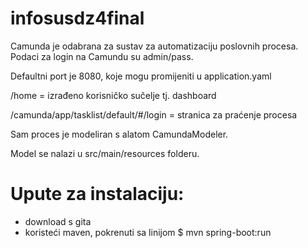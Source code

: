 # infosusdz4final

Camunda je odabrana za sustav za automatizaciju poslovnih procesa. Podaci za login na Camundu su admin/pass. 

Defaultni port je 8080, koje mogu promijeniti u application.yaml

/home = izrađeno korisničko sučelje tj. dashboard

/camunda/app/tasklist/default/#/login = stranica za praćenje procesa

Sam proces je modeliran s alatom CamundaModeler.

Model se nalazi u src/main/resources folderu.

# Upute za instalaciju:
- download s gita
- koristeći maven, pokrenuti sa linijom $ mvn spring-boot:run
